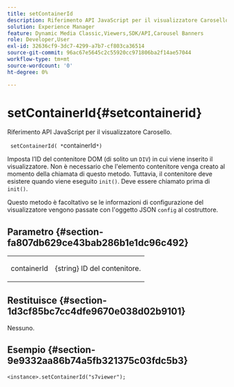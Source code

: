 ```yaml
---
title: setContainerId
description: Riferimento API JavaScript per il visualizzatore Carosello.
solution: Experience Manager
feature: Dynamic Media Classic,Viewers,SDK/API,Carousel Banners
role: Developer,User
exl-id: 32636cf9-3dc7-4299-a7b7-cf803ca36514
source-git-commit: 96ac67e5645c2c55920cc971806ba2f14ae57044
workflow-type: tm+mt
source-wordcount: '0'
ht-degree: 0%

---
```


# setContainerId{#setcontainerid}

Riferimento API JavaScript per il visualizzatore Carosello.

` setContainerId( *`containerId`*)`

Imposta l’ID del contenitore DOM (di solito un `DIV`) in cui viene inserito il visualizzatore. Non è necessario che l&#39;elemento contenitore venga creato al momento della chiamata di questo metodo. Tuttavia, il contenitore deve esistere quando viene eseguito `init()`. Deve essere chiamato prima di `init()`.

Questo metodo è facoltativo se le informazioni di configurazione del visualizzatore vengono passate con l&#39;oggetto JSON `config` al costruttore.

## Parametro {#section-fa807db629ce43bab286b1e1dc96c492}

<table id="table_896DFF34A68A403DB93A6D597461A573"> 
 <tbody> 
  <tr> 
   <td colname="col1"> <p> <span class="codeph"> <span class="varname"> containerId  </span> </span> </p> </td> 
   <td colname="col2"> <p> <span class="codeph"> {string}  </span> ID del contenitore. </p> </td> 
  </tr> 
 </tbody> 
</table>

## Restituisce {#section-1d3cf85bc7cc4dfe9670e038d02b9101}

Nessuno.

## Esempio {#section-9e9332aa86b74a5fb321375c03fdc5b3}

```
<instance>.setContainerId("s7viewer");
```
